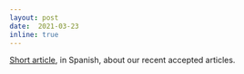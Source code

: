 ```yaml
--- 
layout: post 
date:  2021-03-23
inline: true
---
```

[Short article](https://www.dcc.uchile.cl/estudiantes-del-dcc-presentaran-investigaciones-en-conferencias-internacionales), in Spanish, about our recent accepted articles.


